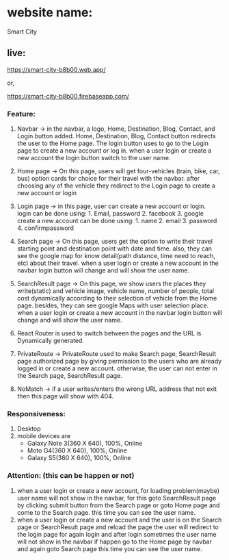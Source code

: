 # website name: 
Smart City

## live:
https://smart-city-b8b00.web.app/

or,

https://smart-city-b8b00.firebaseapp.com/

### Feature:
1. Navbar -> in the navbar, a logo, Home, Destination, Blog, Contact, and Login button added. Home, Destination, Blog, Contact button redirects the user to the Home page.
The login button uses to go to the Login page to create a new account or log in. when a user login or create a new account the login button switch to the user name.                                                                            
3. Home page -> On this page, users will get four-vehicles (train, bike, car, bus) option cards for choice for their travel with the navbar. after choosing any of the vehicle  they redirect to the Login page to create a new account or login
4. Login page -> in this page, user can create a new account or login.     
                 login can be done using:
                 1. Email, password
                 2. facebook
                 3. google
                 create a new account can be done using:
                 1. name
                 2. email
                 3. password
                 4. confirmpassword
6. Search page -> On this page, users get the option to write their travel starting point and destination point with date and time. also, they can see the google map for know detail(path distance, time need to reach, etc) about their travel. when a user login or create a new account in the navbar login button will change and will show the user name.

8. SearchResult page -> On this page,  we show users the places they write(static) and vehicle image, vehicle name, number of people, total cost dynamically according to their selection of vehicle from the Home page. besides, they can see google Maps with user selection place.  when a user login or create a new account in the navbar login button will change and will show the user name.

10. React Router is used to switch between the pages and the URL is Dynamically generated.

12. PrivateRoute -> PrivateRoute used to make Search page, SearchResult page authorized page by giving permission to the users who are already logged in or create a new account.
otherwise, the user can not enter in the Search page, SearchResult page.

14. NoMatch -> if a user writes/enters the wrong URL address that not exit then this page will show with 404.

### Responsiveness:
1. Desktop
2. mobile devices are
    * Galaxy Note 3(360 X 640), 100%, Online
    * Moto G4(360 X 640), 100%, Online
    * Galaxy S5(360 X 640), 100%, Online
 
### Attention: (this can be happen or not)
1. when a user login or create a new account, for loading problem(maybe) user name will not show in the navbar, for this goto SearchResult page by clicking submit button from the Search page or goto Home page and come to the Search page. this time you can see the user name.
2. when a user login or create a new account and the user is on the Search page or SearchResult page and reload the page the user will redirect to the login page for again login and after login sometimes the user name will not show in the navbar if happen go to the Home page by navbar and again goto Search page this time you can see the user name.
